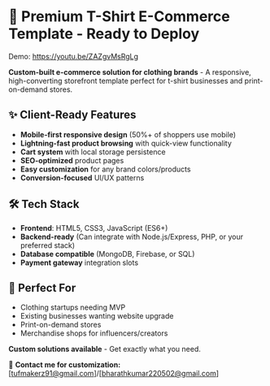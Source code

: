 # 🚀 Premium T-Shirt E-Commerce Template - Ready to Deploy

Demo: https://youtu.be/ZAZgvMsRgLg

**Custom-built e-commerce solution for clothing brands** - A responsive, high-converting storefront template perfect for t-shirt businesses and print-on-demand stores.

## ✨ Client-Ready Features

- **Mobile-first responsive design** (50%+ of shoppers use mobile)
- **Lightning-fast product browsing** with quick-view functionality
- **Cart system** with local storage persistence
- **SEO-optimized** product pages
- **Easy customization** for any brand colors/products
- **Conversion-focused** UI/UX patterns

## 🛠 Tech Stack

- **Frontend**: HTML5, CSS3, JavaScript (ES6+)
- **Backend-ready** (Can integrate with Node.js/Express, PHP, or your preferred stack)
- **Database compatible** (MongoDB, Firebase, or SQL)
- **Payment gateway** integration slots

## 🎯 Perfect For

- Clothing startups needing MVP
- Existing businesses wanting website upgrade
- Print-on-demand stores
- Merchandise shops for influencers/creators


**Custom solutions available** - Get exactly what you need.

📩 **Contact me for customization:** [tufmakerz91@gmail.com]/[bharathkumar220502@gmail.com]
